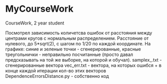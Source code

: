 # MyCourseWork
CourseWork, 2 year student

Посмотрел зависимость количетсва ошибок от расстояния между центрами кругов с нормальным распределением. Расстояние от нулевого, до 5*sqrt(2), с шагом по 1/20 по каждой координате.
На графике: синие и зеленые точки - сгенерированные, красные треугольнички - неправильно посчитанные (просто давал предсказывать на той же выборке, на которой и обучал).
samplex_.txt - сгенерированные вектора  vec_err.txt - вектора, на которых ошибся + в конце каждой итерации кол-во этих векторов  DependenceErrorsDistance.py - собственно код
